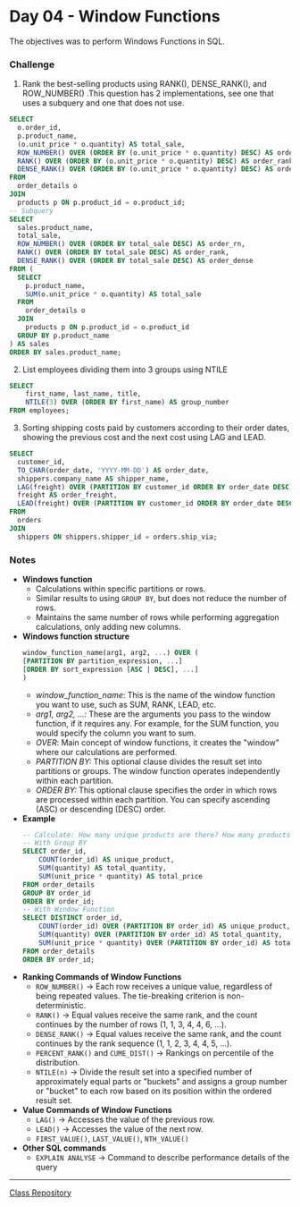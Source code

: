# Day 04 -  Window Functions

The objectives was to perform Windows Functions in SQL.

### Challenge

1. Rank the best-selling products using RANK(), DENSE_RANK(), and ROW_NUMBER() .This question has 2 implementations, see one that uses a subquery and one that does not use.
```sql
SELECT  
  o.order_id, 
  p.product_name, 
  (o.unit_price * o.quantity) AS total_sale,
  ROW_NUMBER() OVER (ORDER BY (o.unit_price * o.quantity) DESC) AS order_rn, 
  RANK() OVER (ORDER BY (o.unit_price * o.quantity) DESC) AS order_rank, 
  DENSE_RANK() OVER (ORDER BY (o.unit_price * o.quantity) DESC) AS order_dense
FROM  
  order_details o
JOIN 
  products p ON p.product_id = o.product_id;
-- Subquery
SELECT  
  sales.product_name, 
  total_sale,
  ROW_NUMBER() OVER (ORDER BY total_sale DESC) AS order_rn, 
  RANK() OVER (ORDER BY total_sale DESC) AS order_rank, 
  DENSE_RANK() OVER (ORDER BY total_sale DESC) AS order_dense
FROM (
  SELECT 
    p.product_name, 
    SUM(o.unit_price * o.quantity) AS total_sale
  FROM  
    order_details o
  JOIN 
    products p ON p.product_id = o.product_id
  GROUP BY p.product_name
) AS sales
ORDER BY sales.product_name;
```
	
2. List employees dividing them into 3 groups using NTILE

```sql
SELECT 
	first_name, last_name, title,
	NTILE(3) OVER (ORDER BY first_name) AS group_number
FROM employees;
```

3. Sorting shipping costs paid by customers according to their order dates, showing the previous cost and the next cost using LAG and LEAD.

```sql
SELECT 
  customer_id, 
  TO_CHAR(order_date, 'YYYY-MM-DD') AS order_date, 
  shippers.company_name AS shipper_name, 
  LAG(freight) OVER (PARTITION BY customer_id ORDER BY order_date DESC) AS previous_order_freight, 
  freight AS order_freight, 
  LEAD(freight) OVER (PARTITION BY customer_id ORDER BY order_date DESC) AS next_order_freight
FROM 
  orders
JOIN 
  shippers ON shippers.shipper_id = orders.ship_via;
```

### Notes
- **Windows function** 
    - Calculations within specific partitions or rows.
    - Similar results to using `GROUP BY`, but does not reduce the number of rows.
    - Maintains the same number of rows while performing aggregation calculations, only adding new columns.
- **Windows function structure**
    ```sql
    window_function_name(arg1, arg2, ...) OVER (
    [PARTITION BY partition_expression, ...]
    [ORDER BY sort_expression [ASC | DESC], ...]
    )
    ```
    - *window_function_name*: This is the name of the window function you want to use, such as SUM, RANK, LEAD, etc.
    - *arg1, arg2, ...:* These are the arguments you pass to the window function, if it requires any. For example, for the SUM function, you would specify the column you want to sum.
    - *OVER*: Main concept of window functions, it creates the "window" where our calculations are performed.
    - *PARTITION BY:* This optional clause divides the result set into partitions or groups. The window function operates independently within each partition.
    - *ORDER BY:* This optional clause specifies the order in which rows are processed within each partition. You can specify ascending (ASC) or descending (DESC) order.
- **Example**
    ```sql
    -- Calculate: How many unique products are there? How many products in total? What is the total amount paid?
    -- With Group BY
    SELECT order_id,
        COUNT(order_id) AS unique_product,
        SUM(quantity) AS total_quantity,
        SUM(unit_price * quantity) AS total_price
    FROM order_details
    GROUP BY order_id
    ORDER BY order_id;
    -- With Window Function
    SELECT DISTINCT order_id,
        COUNT(order_id) OVER (PARTITION BY order_id) AS unique_product,
        SUM(quantity) OVER (PARTITION BY order_id) AS total_quantity,
        SUM(unit_price * quantity) OVER (PARTITION BY order_id) AS total_price
    FROM order_details
    ORDER BY order_id;
    ```
- **Ranking Commands of Window Functions**
    - `ROW_NUMBER()` → Each row receives a unique value, regardless of being repeated values. The tie-breaking criterion is non-deterministic.
    - `RANK()` → Equal values receive the same rank, and the count continues by the number of rows (1, 1, 3, 4, 4, 6, ...).
    - `DENSE_RANK()` → Equal values receive the same rank, and the count continues by the rank sequence (1, 1, 2, 3, 4, 4, 5, ...).
    - `PERCENT_RANK()` and `CUME_DIST()` → Rankings on percentile of the distribution.
    - `NTILE(n)` → Divide the result set into a specified number of approximately equal parts or "buckets" and assigns a group number or "bucket" to each row based on its position within the ordered result set.
- **Value Commands of Window Functions**
    - `LAG()` → Accesses the value of the previous row.
    - `LEAD()` → Accesses the value of the next row.
    - `FIRST_VALUE()`, `LAST_VALUE()`, `NTH_VALUE()`
- **Other SQL commands**
    - `EXPLAIN ANALYSE` → Command to describe performance details of the query

--------------
[Class Repository](https://github.com/lvgalvao/data-engineering-roadmap/tree/main/Bootcamp%20-%20SQL%20e%20Analytics/Aula-04)



